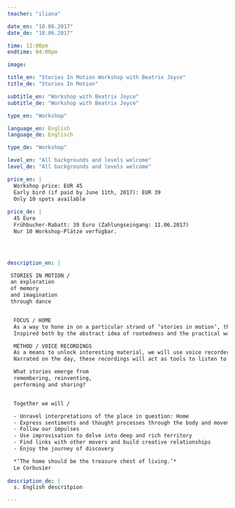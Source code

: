 ```yaml
---
teacher: "iliana"

date_en: "18.06.2017"
date_de: "18.06.2017"

time: 12:00pm
endtime: 04:00pm

image: 

title_en: "Stories In Motion Workshop with Beatrix Joyce"
title_de: "Stories In Motion"

subtitle_en: "Workshop with Beatrix Joyce"
subtitle_de: "Workshop with Beatrix Joyce"

type_en: "Workshop"

language_en: English
language_de: Englisch

type_de: "Workshop"

level_en: "All backgrounds and levels welcome"
level_de: "All backgrounds and levels welcome"

price_en: |
  Workshop price: EUR 45  
  Early bird (if paid by June 11th, 2017): EUR 39  
  Only 10 spots available 
  
price_de: |
  45 Euro  
  Frühbucher-Rabatt: 39 Euro (Zahlungseingang: 11.06.2017)
  Nur 10 Workshop-Plätze verfügbar.
  



description_en: |  

 STORIES IN MOTION /  
 an exploration  
 of memory  
 and imagination  
 through dance


  FOCUS / HOME  
  As a way to hone in on a particular strand of ‘stories in motion’, this workshop will be centred around the concept of home. 
  Inspired both by the abstract idea of rootedness and the practical ways to express this in the body, we will explore what it is to build, to maintain and to move house. Through movement improvisation, speech and play, we will search for the stories of home that connect us to ourselves and to each other.  

  METHOD / VOICE RECORDINGS  
  As a means to unlock interesting material, we will use voice recorders (on smartphones or tablets) to record our stories. 
  Narrated on the day, these recordings will act as tools to listen to other voices and interpret them in movement with intention and clarity.  

  What stories emerge from  
  remembering, reinventing,  
  performing and sharing?


  Together we will /

  - Unravel interpretations of the place in question: Home  
  - Express sentiments and thought processes through the body and movement  
  - Follow our impulses  
  - Use improvisation to delve into deep and rich territory  
  - Find links with other movers and build creative relationships  
  - Enjoy the journey of discovery  

  *‘The home should be the treasure chest of living.’*  
  Le Corbusier
  
description_de: |
  s. English descritpion

---
```

